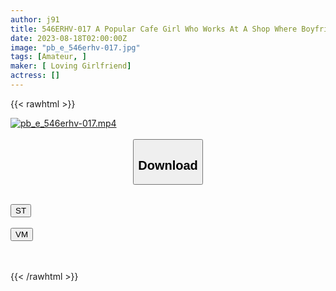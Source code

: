 ```yaml
---
author: j91
title: 546ERHV-017 A Popular Cafe Girl Who Works At A Shop Where Boyfriends Are Prohibited. If It Is A Friend, It Is Ok! ? Bitch POV Outflow Of Active JD Who Can Not Stop Sexual Desire! Raw Ji ○ Po Is Throwed Into The Minimum Ma ○ Co, And The Abdominal Muscles Are Convulsing! I Say No, But I Get A Vaginal Cum Shot
date: 2023-08-18T02:00:00Z
image: "pb_e_546erhv-017.jpg"
tags: [Amateur, ]
maker: [ Loving Girlfriend]
actress: []
---
```



{{< rawhtml >}}

<div class="video" data-videoid="dRRzdOPa0GSkk0V">
    <a href="javascript:;">
        <img src="https://my.j91.asia/posts/pb_e_546erhv-017/pb_e_546erhv-017.jpg" width="WIDTH" height="HEIGHT" alt="pb_e_546erhv-017.mp4" loading="lazy">
    </a>
</div>

<script type="text/javascript" src="https://j91.asia/asset/on-demand-st.js"></script>

<br>
  <link rel="stylesheet" href="https://j91.asia/asset/bs5.css">
  
  <center>
  <button class="btn btn-primary" type="button" data-bs-toggle="collapse" data-bs-target=".multi-collapse" aria-expanded="false" aria-controls="multiCollapseExample1 multiCollapseExample2"><h2>Download</h2></button></center>
</p>
<div class="row">
  <div class="col">
    <div class="collapse multi-collapse" id="multiCollapseExample1">
      <div class="card card-body">
	      	      <br>
<div class="buttons">  
<a href="https://streamtape.to/v/dRRzdOPa0GSkk0V"><button class="btn-hover color-3"><i class="fa fa-download"></i> ST</button></a></div>
    </div>
  </div>
</div>
  <div class="col">
    <div class="collapse multi-collapse" id="multiCollapseExample2">
      <div class="card card-body">
	      <br>
<div class="buttons">
    <a href="https://vidmoly.to/si5au7vocvo9.html"><button class="btn-hover color-9"><i class="fa fa-download"></i> VM</button></a></div>
<br><br>
      </div>
    </div>
  </div>
</div>

{{< /rawhtml >}}